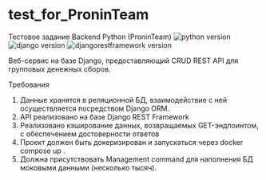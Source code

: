 # test_for_ProninTeam
Тестовое задание Backend Python (ProninTeam)
![python version](https://img.shields.io/badge/Python-3.11-green)
![django version](https://img.shields.io/badge/Django-5.0-green)
![djangorestframework version](https://img.shields.io/badge/DRF-3.14-green)

Bеб-сервис на базе Django, предоставляющий CRUD REST API
для групповых денежных сборов.

Требования
1. Данные хранятся в реляционной БД, взаимодействие с ней
осуществляется посредством Django ORM.
2. API реализовано на базе Django REST Framework
3. Реализовано кэширование данных, возвращаемых GET-эндпоинтом, с
обеспечением достоверности ответов
4. Проект должен быть докеризирован и запускаться через docker compose up .
5. Должна присутствовать Management command для наполнения БД
моковыми данными (несколько тысяч).
